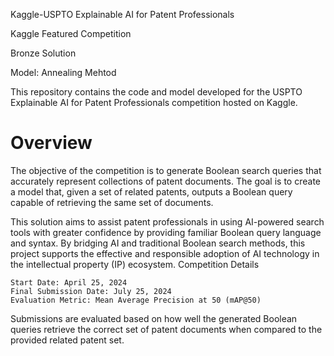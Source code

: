 Kaggle-USPTO Explainable AI for Patent Professionals

Kaggle Featured Competition

Bronze Solution

Model: Annealing Mehtod

This repository contains the code and model developed for the USPTO Explainable AI for Patent Professionals competition hosted on Kaggle.

# Overview

The objective of the competition is to generate Boolean search queries that accurately represent collections of patent documents. The goal is to create a model that, given a set of related patents, outputs a Boolean query capable of retrieving the same set of documents.

This solution aims to assist patent professionals in using AI-powered search tools with greater confidence by providing familiar Boolean query language and syntax. By bridging AI and traditional Boolean search methods, this project supports the effective and responsible adoption of AI technology in the intellectual property (IP) ecosystem.
Competition Details

    Start Date: April 25, 2024
    Final Submission Date: July 25, 2024
    Evaluation Metric: Mean Average Precision at 50 (mAP@50)

Submissions are evaluated based on how well the generated Boolean queries retrieve the correct set of patent documents when compared to the provided related patent set.
